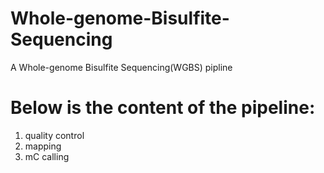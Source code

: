 # Whole-genome-Bisulfite-Sequencing
A Whole-genome Bisulfite Sequencing(WGBS) pipline
# Below is the content of the pipeline:
1. quality control
2. mapping
3. mC calling

